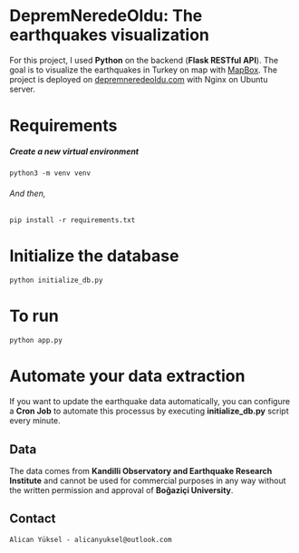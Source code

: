 # DepremNeredeOldu: The earthquakes visualization

For this project, I used **Python** on the backend (**Flask RESTful API**). The goal is to visualize the earthquakes in Turkey on map with [MapBox](https://www.mapbox.com). The project is deployed on [depremneredeoldu.com](https://depremneredeoldu.com) with Nginx on Ubuntu server.

# Requirements

##### Create a new virtual environment
    python3 -m venv venv

###### And then,

    pip install -r requirements.txt

# Initialize the database

    python initialize_db.py

# To run

    python app.py

# Automate your data extraction

If you want to update the earthquake data automatically, you can configure a **Cron Job** to automate this processus by executing **initialize_db.py** script every minute.


## Data

The data comes from **Kandilli Observatory and Earthquake Research Institute** and cannot be used for commercial purposes in any way without the written permission and approval of **Boğaziçi University**.


## Contact

    Alican Yüksel - alicanyuksel@outlook.com